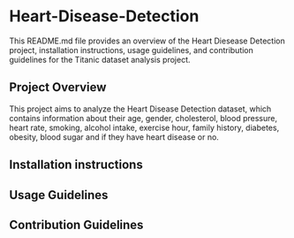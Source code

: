 # Heart-Disease-Detection

This README.md file provides an overview of the Heart Diesease Detection project, installation instructions, usage guidelines, and contribution guidelines for the Titanic dataset analysis project.

## Project Overview ##

This project aims to analyze the Heart Disease Detection dataset, which contains information about their age, gender, cholesterol, blood pressure, heart rate, smoking, alcohol intake, exercise hour, family history, diabetes, obesity, blood sugar and if they have heart disease or no.

## Installation instructions ##


## Usage Guidelines ##

## Contribution Guidelines ##
